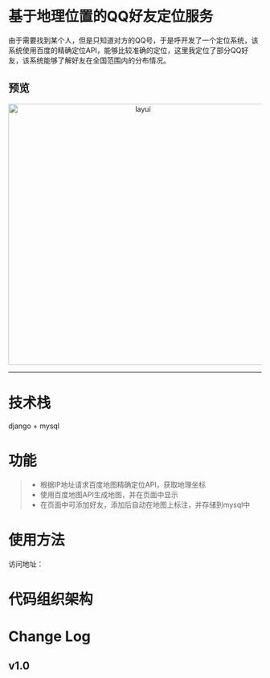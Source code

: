 # 基于地理位置的QQ好友定位服务

由于需要找到某个人，但是只知道对方的QQ号，于是呼开发了一个定位系统，该系统使用百度的精确定位API，能够比较准确的定位，这里我定位了部分QQ好友，该系统能够了解好友在全国范围内的分布情况。

预览
--------


<p align=center>
  <a href="#">
    <img src="http://op3poqi43.bkt.clouddn.com/mymapgitimg.png" alt="layui" width="520">
  </a>
</p>

--------------------

技术栈
=========
django + mysql 

功能
====

> - 根据IP地址请求百度地图精确定位API，获取地理坐标
> - 使用百度地图API生成地图，并在页面中显示
> - 在页面中可添加好友，添加后自动在地图上标注，并存储到mysql中




使用方法
=========
访问地址：

代码组织架构
===========




Change Log 
===================

v1.0 
-------------

